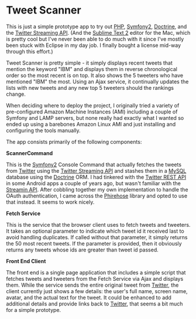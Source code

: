 Tweet Scanner
=============

This is just a simple prototype app to try out [PHP][1], [Symfony2][2],
[Doctrine][3], and the [Twitter Streaming API][4]. (And the
[Sublime Text 2][5] editor for the Mac, which is pretty cool but I've
never been able to do much with it since I've mostly been stuck with
Eclipse in my day job. I finally bought a license mid-way through this effort.)

Tweet Scanner is pretty simple - it simply displays recent tweets that
mention the keyword "IBM" and displays them in reverse chronological order
so the most recent is on top. It also shows the 5 tweeters who have
mentioned "IBM" the most. Using an Ajax service, it continually updates
the lists with new tweets and any new top 5 tweeters should the rankings change.

When deciding where to deploy the project, I originally tried a variety of
pre-configured Amazon Machine Instances (AMI) including a couple of Symfony
and LAMP servers, but none really had exactly what I wanted so ended up using
a barebones Amazon Linux AMI and just installing and configuring the tools manually.

The app consists primarily of the following components:

**ScannerCommand**

This is the [Symfony2][2] Console Command that actually fetches the tweets
from [Twitter][6] using the [Twitter Streaming API][4] and stashes them in
a [MySQL][8] database using the [Doctrine][3] ORM. I had tinkered with the
[Twitter REST API][9] in some Android apps a couple of years ago, but wasn't
familiar with the [Streamin API][4]. After cobbling together my own
implementation to handle the OAuth authentication, I came across the
[Phirehose][7] library and opted to use that instead. It seems to work nicely.

**Fetch Service**

This is the service that the browser client uses to fetch tweets and tweeters.
It takes an optional parameter to indicate which tweet id it received last to
avoid handling duplicates. If called without that parameter, it simply returns
the 50 most recent tweets. If the parameter is provided, then it obviously
returns any tweets whose ids are greater than tweet id passed.
 
**Front End Client**

The front end is a single page application that includes a simple script that
fetches tweets and tweeters from the Fetch Service via Ajax and displays them.
While the service sends the entire original tweet from [Twitter][6], the client
currently just shows a few details: the user's full name, screen name, avatar,
and the actual text for the tweet. It could be enhanced to add additional details
and provide links back to [Twitter][6], that seems a bit much for a simple
prototype.


[1]:  http://www.php.net/
[2]:  http://symfony.com/
[3]:  http://www.doctrine-project.org/
[4]:  https://dev.twitter.com/streaming/overview
[5]:  http://www.sublimetext.com/
[6]:  http://www.twitter.com/
[7]:  https://github.com/fennb/phirehose
[8]:  http://www.mysql.com/
[9]:  https://dev.twitter.com/rest/public
[10]: http://aws.amazon.com/
